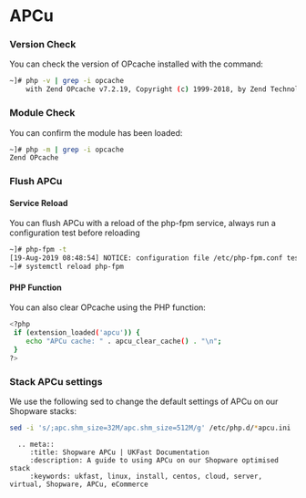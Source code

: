 # APCu

### Version Check
You can check the version of OPcache installed with the command:

```bash
~]# php -v | grep -i opcache
    with Zend OPcache v7.2.19, Copyright (c) 1999-2018, by Zend Technologies
```

### Module Check
You can confirm the module has been loaded:

```bash
~]# php -m | grep -i opcache
Zend OPcache
```

### Flush APCu
#### Service Reload
You can flush APCu with a reload of the php-fpm service, always run a configuration test before reloading

```bash
~]# php-fpm -t
[19-Aug-2019 08:48:54] NOTICE: configuration file /etc/php-fpm.conf test is successful
~]# systemctl reload php-fpm
```

#### PHP Function
You can also clear OPcache using the PHP function:

```bash
<?php
 if (extension_loaded('apcu')) {
    echo "APCu cache: " . apcu_clear_cache() . "\n";
 }
?>
```

### Stack APCu settings
We use the following sed to change the default settings of APCu on our Shopware stacks:

```bash
sed -i 's/;apc.shm_size=32M/apc.shm_size=512M/g' /etc/php.d/*apcu.ini
```

```eval_rst
  .. meta::
     :title: Shopware APCu | UKFast Documentation
     :description: A guide to using APCu on our Shopware optimised stack
     :keywords: ukfast, linux, install, centos, cloud, server, virtual, Shopware, APCu, eCommerce

